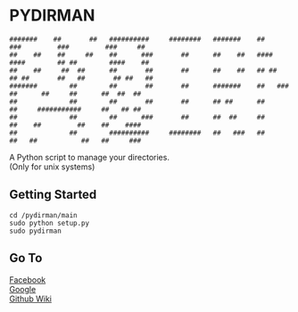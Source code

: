 # PYDIRMAN

    #######    ##       ##   ##########     ########   #######    ##        ###         ###         ###     ##  
    ##    ##    ##     ##    ##      ###       ##      ##    ##   ####     ####        ## ##        ####    ##  
    ##    ##     ##  ##      ##       ##       ##      ##    ##   ## ##   ## ##       ##   ##       ## ##   ##  
    #######        ##        ##       ##       ##      #######    ##   ###   ##      ##     ##      ##  ##  ##  
    ##             ##        ##       ##       ##      ## ##      ##         ##     ###########     ##   ## ##  
    ##             ##        ##      ###       ##      ##  ##     ##         ##    ##         ##    ##    ####  
    ##             ##        ##########     ########   ##   ###   ##         ##   ##           ##   ##     ###  


A Python script to manage your directories. \
(Only for unix systems)
## Getting Started
```
cd /pydirman/main
sudo python setup.py
sudo pydirman
```

## Go To


[Facebook](www.facebook.com/codelogs)
<br>
[Google](mailto:sadbro.linux@gmail.com)
<br>
[Github Wiki](https://github.com/sadbro/pydirman.wiki.git)
